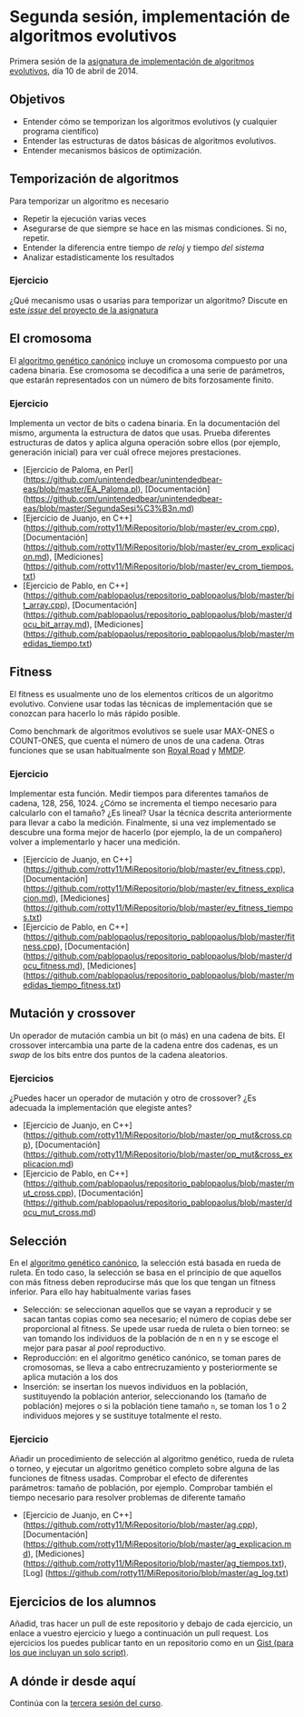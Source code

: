 # Segunda sesión, implementación de algoritmos evolutivos

Primera sesión de la [asignatura de implementación de algoritmos evolutivos](README.md), día 10 de abril de 2014.

## Objetivos

* Entender cómo se temporizan los algoritmos evolutivos (y cualquier programa científico)
* Entender las estructuras de datos básicas de algoritmos evolutivos.
* Entender mecanismos básicos de optimización.

## Temporización de algoritmos

Para temporizar un algoritmo es necesario
* Repetir la ejecución varias veces
* Asegurarse de que siempre se hace en las mismas condiciones. Si no, repetir.
* Entender la diferencia entre tiempo *de reloj* y tiempo *del sistema*
* Analizar estadísticamente los resultados

### Ejercicio

¿Qué mecanismo usas o usarías para temporizar un algoritmo? Discute en [este *issue* del proyecto de la asignatura](https://github.com/JJ/implementacion-eas/issues/13) 

## El cromosoma

El [algoritmo genético canónico](http://geneura.ugr.es/~jmerelo/evolutionary-computation-perl/x207.html) incluye un cromosoma compuesto por una cadena binaria. Ese cromosoma se decodifica a una serie de parámetros, que estarán representados con un número de bits forzosamente finito.

### Ejercicio

Implementa un vector de bits o cadena binaria. En la documentación del mismo, argumenta la estructura de datos que usas. Prueba diferentes estructuras de datos y aplica alguna operación sobre ellos (por ejemplo, generación inicial) para ver cuál ofrece mejores prestaciones.

* [Ejercicio de Paloma, en Perl] (https://github.com/unintendedbear/unintendedbear-eas/blob/master/EA_Paloma.pl), [Documentación] (https://github.com/unintendedbear/unintendedbear-eas/blob/master/SegundaSesi%C3%B3n.md)
* [Ejercicio de Juanjo, en C++] (https://github.com/rotty11/MiRepositorio/blob/master/ev_crom.cpp), [Documentación] (https://github.com/rotty11/MiRepositorio/blob/master/ev_crom_explicacion.md), [Mediciones] (https://github.com/rotty11/MiRepositorio/blob/master/ev_crom_tiempos.txt)
* [Ejercicio de Pablo, en C++] (https://github.com/pablopaolus/repositorio_pablopaolus/blob/master/bit_array.cpp), [Documentación] (https://github.com/pablopaolus/repositorio_pablopaolus/blob/master/docu_bit_array.md), [Mediciones] (https://github.com/pablopaolus/repositorio_pablopaolus/blob/master/medidas_tiempo.txt)

## Fitness

El fitness es usualmente uno de los elementos críticos de un algoritmo evolutivo. Conviene usar todas las técnicas de implementación que se conozcan para hacerlo lo más rápido posible. 

Como benchmark de algoritmos evolutivos se suele usar MAX-ONES o COUNT-ONES, que cuenta el número de unos de una cadena. Otras funciones que se usan habitualmente son [Royal Road](http://web.cecs.pdx.edu/~mm/ecal92.pdf) y [MMDP](http://citeseerx.ist.psu.edu/viewdoc/download?doi=10.1.1.48.8442&rep=rep1&type=pdf).

### Ejercicio

Implementar esta función. Medir tiempos para diferentes tamaños de cadena, 128, 256, 1024. ¿Cómo se incrementa el tiempo necesario para calcularlo con el tamaño? ¿Es lineal? Usar la técnica descrita anteriormente para llevar a cabo la medición. Finalmente, si una vez implementado se descubre una forma mejor de hacerlo (por ejemplo, la de un compañero) volver a implementarlo y hacer una medición.

* [Ejercicio de Juanjo, en C++] (https://github.com/rotty11/MiRepositorio/blob/master/ev_fitness.cpp), [Documentación] (https://github.com/rotty11/MiRepositorio/blob/master/ev_fitness_explicacion.md), [Mediciones] (https://github.com/rotty11/MiRepositorio/blob/master/ev_fitness_tiempos.txt)
* [Ejercicio de Pablo, en C++] (https://github.com/pablopaolus/repositorio_pablopaolus/blob/master/fitness.cpp), [Documentación] (https://github.com/pablopaolus/repositorio_pablopaolus/blob/master/docu_fitness.md), [Mediciones] (https://github.com/pablopaolus/repositorio_pablopaolus/blob/master/medidas_tiempo_fitness.txt)

## Mutación y crossover

Un operador de mutación cambia un bit (o más) en una cadena de bits. El crossover intercambia una parte de la cadena entre dos cadenas, es un *swap* de los bits entre dos puntos de la cadena aleatorios.

### Ejercicios

¿Puedes hacer un operador de mutación y otro de crossover? ¿Es adecuada la implementación que elegiste antes?

* [Ejercicio de Juanjo, en C++] (https://github.com/rotty11/MiRepositorio/blob/master/op_mut&cross.cpp), [Documentación] (https://github.com/rotty11/MiRepositorio/blob/master/op_mut&cross_explicacion.md)
* [Ejercicio de Pablo, en C++] (https://github.com/pablopaolus/repositorio_pablopaolus/blob/master/mut_cross.cpp), [Documentación] (https://github.com/pablopaolus/repositorio_pablopaolus/blob/master/docu_mut_cross.md)

## Selección

En el [algoritmo genético canónico](http://geneura.ugr.es/~jmerelo/evolutionary-computation-perl/x207.html), la selección está basada en rueda de ruleta. En todo caso, la selección se basa en el principio de que aquellos con más fitness deben reproducirse más que los que tengan un fitness inferior. Para ello hay habitualmente varias fases

* Selección: se seleccionan aquellos que se vayan a reproducir y se sacan tantas copias como sea necesario; el número de copias debe ser proporcional al fitness. Se upede usar rueda de ruleta o bien torneo: se van tomando los individuos de la población de n en n y se escoge el mejor para pasar al *pool* reproductivo. 
* Reproducción: en el algoritmo genético canónico, se toman pares de cromosomas, se lleva a cabo entrecruzamiento y posteriormente se aplica mutación a los dos
* Inserción: se insertan los nuevos individuos en la población, sustituyendo la población anterior, seleccionando los (tamaño de población) mejores o si la población tiene tamaño `n`, se toman los 1 o 2 individuos mejores y se sustituye totalmente el resto.

### Ejercicio

Añadir un procedimiento de selección al algoritmo genético, rueda de ruleta o torneo, y ejecutar un algoritmo genético completo sobre alguna de las funciones de fitness usadas. Comprobar el efecto de diferentes parámetros: tamaño de población, por ejemplo. Comprobar también el tiempo necesario para resolver problemas de diferente tamaño

* [Ejercicio de Juanjo, en C++] (https://github.com/rotty11/MiRepositorio/blob/master/ag.cpp), [Documentación] (https://github.com/rotty11/MiRepositorio/blob/master/ag_explicacion.md), [Mediciones] (https://github.com/rotty11/MiRepositorio/blob/master/ag_tiempos.txt), [Log] (https://github.com/rotty11/MiRepositorio/blob/master/ag_log.txt)

## Ejercicios de los alumnos

Añadid, tras hacer un pull de este repositorio y debajo de cada ejercicio, un enlace a vuestro ejercicio y luego a continuación un pull request. Los ejercicios los puedes publicar tanto en un repositorio como en un [Gist (para los que incluyan un solo script)](http://gist.github.com).

## A dónde ir desde aquí

Continúa con la [tercera sesión del curso](tercera.md).

